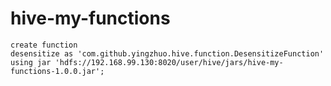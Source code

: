 # hive-my-functions

```hiveql
create function 
desensitize as 'com.github.yingzhuo.hive.function.DesensitizeFunction' 
using jar 'hdfs://192.168.99.130:8020/user/hive/jars/hive-my-functions-1.0.0.jar';
```
